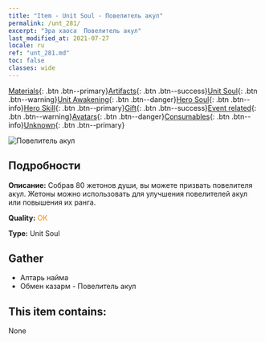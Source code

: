 ```yaml
---
title: "Item - Unit Soul - Повелитель акул"
permalink: /unt_281/
excerpt: "Эра хаоса  Повелитель акул"
last_modified_at: 2021-07-27
locale: ru
ref: "unt_281.md"
toc: false
classes: wide
---
```

 [Materials](/ItemsRU/){: .btn .btn--primary}[Artifacts](/ItemsRU/Artifacts/){: .btn .btn--success}[Unit Soul](/ItemsRU/UnitSoul/){: .btn .btn--warning}[Unit Awakening](/ItemsRU/UnitAwakening/){: .btn .btn--danger}[Hero Soul](/ItemsRU/HeroSoul/){: .btn .btn--info}[Hero Skill](/ItemsRU/HeroSkill/){: .btn .btn--primary}[Gift](/ItemsRU/Gift/){: .btn .btn--success}[Event related](/ItemsRU/Events/){: .btn .btn--warning}[Avatars](/ItemsRU/Avatars/){: .btn .btn--danger}[Consumables](/ItemsRU/Consumables/){: .btn .btn--info}[Unknown](/ItemsRU/Unknown/){: .btn .btn--primary}

 ![Повелитель акул](/images/u/ti_xunshashi.jpg)

## Подробности
 **Описание:** Собрав 80 жетонов души, вы можете призвать повелителя акул. Жетоны можно использовать для улучшения повелителей акул или повышения их ранга.

 **Quality:** <span style="color: #FF8C00">OK</span>

 **Type:** Unit Soul

## Gather

*    Алтарь найма 
*    Обмен казарм - Повелитель акул 

## This item contains:

  None

